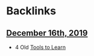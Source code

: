 
# Backlinks
## [December 16th, 2019](<December 16th, 2019.md>)
- 4 Old [Tools to Learn](<Tools to Learn.md>)

